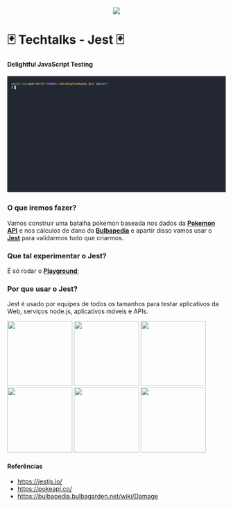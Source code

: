 
<p align="center">
  <img src="https://cdn.auth0.com/blog/testing-react-with-jest/logo.png" align="center">
</p>

# 🃏  Techtalks - Jest 🃏

#### Delightful JavaScript Testing

<img src="https://github.com/darkfrontcode/techtalks_jest/blob/master/midias/jest.gif">

### O que iremos fazer?

Vamos construir uma batalha pokemon baseada nos dados da [**Pokemon API**](https://pokeapi.co/) e nos cálculos de dano da [**Bulbapedia**](https://bulbapedia.bulbagarden.net/wiki/Damage) e apartir disso vamos usar o [**Jest**](https://jestjs.io/) para validarmos tudo que criarmos.

### Que tal experimentar o Jest?
É só rodar o [**Playground**](https://jestjs.io/#use);


### Por que usar o Jest?

Jest é usado por equipes de todos os tamanhos para testar aplicativos da Web, serviços node.js, aplicativos móveis e APIs.

<img src="https://jestjs.io/img/logos/facebook.png" width="150" height="150">
<img src="https://jestjs.io/img/logos/twitter.png" width="150" height="150">
<img src="https://jestjs.io/img/logos/nyt.png" width="150" height="150">
<img src="https://jestjs.io/img/logos/spotify.png" width="150" height="150">
<img src="https://jestjs.io/img/logos/airbnb.png" width="150" height="150">
<img src="https://jestjs.io/img/logos/instagram.png" width="150" height="150">

#### Referências
* https://jestjs.io/
* https://pokeapi.co/
* https://bulbapedia.bulbagarden.net/wiki/Damage
